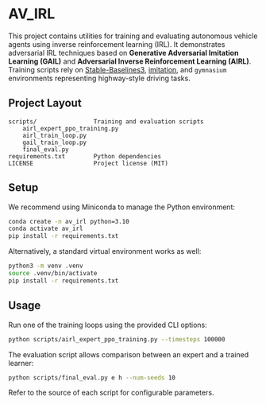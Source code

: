  # AV_IRL

This project contains utilities for training and evaluating autonomous vehicle agents using inverse reinforcement learning (IRL). It demonstrates adversarial IRL techniques based on **Generative Adversarial Imitation Learning (GAIL)** and **Adversarial Inverse Reinforcement Learning (AIRL)**. Training scripts rely on [Stable-Baselines3](https://github.com/DLR-RM/stable-baselines3), [imitation](https://github.com/HumanCompatibleAI/imitation), and `gymnasium` environments representing highway-style driving tasks.

## Project Layout

```
scripts/                Training and evaluation scripts
    airl_expert_ppo_training.py
    airl_train_loop.py
    gail_train_loop.py
    final_eval.py
requirements.txt        Python dependencies
LICENSE                 Project license (MIT)
```

## Setup

We recommend using Miniconda to manage the Python environment:

```bash
conda create -n av_irl python=3.10
conda activate av_irl
pip install -r requirements.txt
```

Alternatively, a standard virtual environment works as well:

```bash
python3 -m venv .venv
source .venv/bin/activate
pip install -r requirements.txt
```

## Usage

Run one of the training loops using the provided CLI options:

```bash
python scripts/airl_expert_ppo_training.py --timesteps 100000
```

The evaluation script allows comparison between an expert and a trained learner:

```bash
python scripts/final_eval.py e h --num-seeds 10
```

Refer to the source of each script for configurable parameters.
